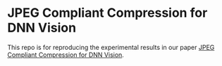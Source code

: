 # JPEG Compliant Compression for DNN Vision

This repo is for reproducing the experimental results in our paper [JPEG Compliant Compression for DNN Vision](https://ieeexplore.ieee.org/document/10221982).